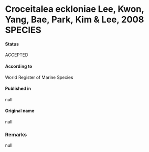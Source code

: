 Croceitalea eckloniae Lee, Kwon, Yang, Bae, Park, Kim & Lee, 2008 SPECIES
=======

#### Status
ACCEPTED

#### According to
World Register of Marine Species

#### Published in
null

#### Original name
null

### Remarks
null